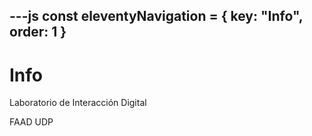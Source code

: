 ---js
const eleventyNavigation = {
 key: "Info",
 order: 1
}
---

# Info

Laboratorio de Interacción Digital

FAAD UDP
